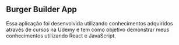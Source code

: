 ## Burger Builder App

Essa aplicação foi desenvolvida utilizando conhecimentos adquiridos através de cursos na Udemy e tem como objetivo demonstrar meus conhecimentos utilizando React e JavaScript.
